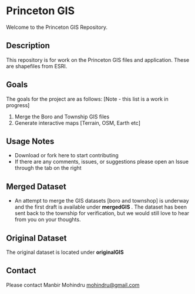 # Princeton GIS

Welcome to the Princeton GIS Repository.

## Description
This repository is for work on the Princeton GIS files and application. These are shapefiles from ESRI.

## Goals
The goals for the project are as follows:
[Note - this list is a work in progress]
1. Merge the Boro and Township GIS files
2. Generate interactive maps [Terrain, OSM, Earth etc]

## Usage Notes
- Download or fork here to start contributing
- If there are any comments, issues, or suggestions please open an Issue through the tab on the right

## Merged Dataset
- An attempt to merge the GIS datasets [boro and townshop] is underway and the first draft is available under <b> mergedGIS </b>. The dataset has been sent back to the township for verification, but we would still love to hear from you on your thoughts.

## Original Dataset
The original dataset is located under <b> originalGIS </b>

## Contact
Please contact Manbir Mohindru mohindru@gmail.com
